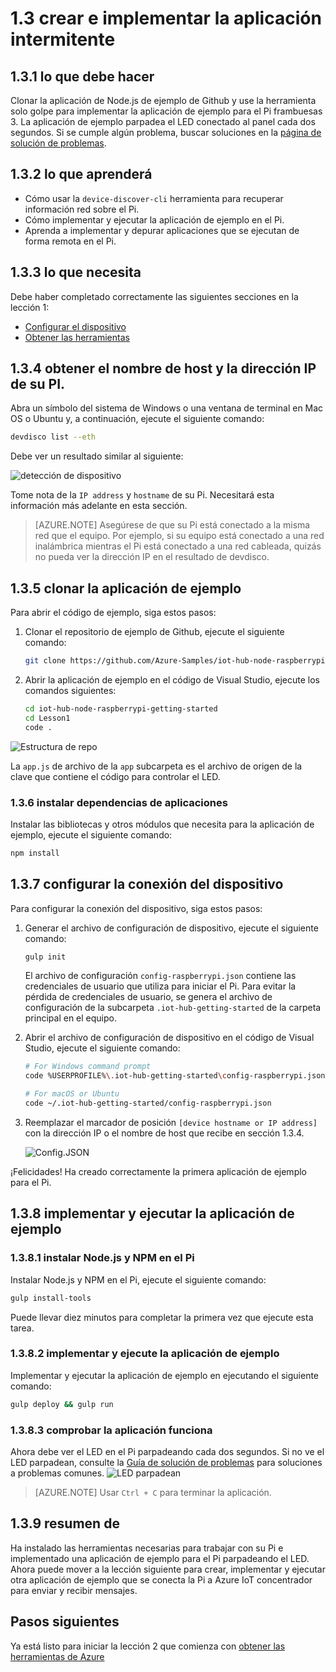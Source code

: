 <properties
 pageTitle="Crear e implementar la aplicación intermitente | Microsoft Azure"
 description="Clonar la aplicación de Node.js de ejemplo de Github y gulp para implementar esta aplicación en el panel de frambuesas Pi 3. Esta aplicación de ejemplo parpadea el LED conectado al panel cada dos segundos."
 services="iot-hub"
 documentationCenter=""
 authors="shizn"
 manager="timlt"
 tags=""
 keywords=""/>

<tags
 ms.service="iot-hub"
 ms.devlang="multiple"
 ms.topic="article"
 ms.tgt_pltfrm="na"
 ms.workload="na"
 ms.date="10/21/2016"
 ms.author="xshi"/>

# <a name="13-create-and-deploy-the-blink-application"></a>1.3 crear e implementar la aplicación intermitente

## <a name="131-what-you-will-do"></a>1.3.1 lo que debe hacer

Clonar la aplicación de Node.js de ejemplo de Github y use la herramienta solo golpe para implementar la aplicación de ejemplo para el Pi frambuesas 3. La aplicación de ejemplo parpadea el LED conectado al panel cada dos segundos. Si se cumple algún problema, buscar soluciones en la [página de solución de problemas](iot-hub-raspberry-pi-kit-node-troubleshooting.md).

## <a name="132-what-you-will-learn"></a>1.3.2 lo que aprenderá

- Cómo usar la `device-discover-cli` herramienta para recuperar información red sobre el Pi.
- Cómo implementar y ejecutar la aplicación de ejemplo en el Pi.
- Aprenda a implementar y depurar aplicaciones que se ejecutan de forma remota en el Pi.

## <a name="133-what-you-need"></a>1.3.3 lo que necesita

Debe haber completado correctamente las siguientes secciones en la lección 1:

- [Configurar el dispositivo](iot-hub-raspberry-pi-kit-node-lesson1-configure-your-device.md)
- [Obtener las herramientas](iot-hub-raspberry-pi-kit-node-lesson1-get-the-tools-win32.md)

## <a name="134-obtain-the-ip-address-and-host-name-of-your-pi"></a>1.3.4 obtener el nombre de host y la dirección IP de su PI.

Abra un símbolo del sistema de Windows o una ventana de terminal en Mac OS o Ubuntu y, a continuación, ejecute el siguiente comando:

```bash
devdisco list --eth
```

Debe ver un resultado similar al siguiente:

![detección de dispositivo](media/iot-hub-raspberry-pi-lessons/lesson1/device_discovery.png)

Tome nota de la `IP address` y `hostname` de su Pi. Necesitará esta información más adelante en esta sección.

> [AZURE.NOTE] Asegúrese de que su Pi está conectado a la misma red que el equipo. Por ejemplo, si su equipo está conectado a una red inalámbrica mientras el Pi está conectado a una red cableada, quizás no pueda ver la dirección IP en el resultado de devdisco.

## <a name="135-clone-the-sample-application"></a>1.3.5 clonar la aplicación de ejemplo

Para abrir el código de ejemplo, siga estos pasos:

1. Clonar el repositorio de ejemplo de Github, ejecute el siguiente comando:

    ```bash
    git clone https://github.com/Azure-Samples/iot-hub-node-raspberrypi-getting-started.git
    ```

2. Abrir la aplicación de ejemplo en el código de Visual Studio, ejecute los comandos siguientes:

    ```bash
    cd iot-hub-node-raspberrypi-getting-started
    cd Lesson1
    code .
    ```

![Estructura de repo](media/iot-hub-raspberry-pi-lessons/lesson1/vscode-blink-mac.png)

La `app.js` de archivo de la `app` subcarpeta es el archivo de origen de la clave que contiene el código para controlar el LED.

### <a name="136-install-application-dependencies"></a>1.3.6 instalar dependencias de aplicaciones

Instalar las bibliotecas y otros módulos que necesita para la aplicación de ejemplo, ejecute el siguiente comando:

```bash
npm install
```

## <a name="137-configure-the-device-connection"></a>1.3.7 configurar la conexión del dispositivo

Para configurar la conexión del dispositivo, siga estos pasos:

1. Generar el archivo de configuración de dispositivo, ejecute el siguiente comando:

    ```bash
    gulp init
    ```

    El archivo de configuración `config-raspberrypi.json` contiene las credenciales de usuario que utiliza para iniciar el Pi. Para evitar la pérdida de credenciales de usuario, se genera el archivo de configuración de la subcarpeta `.iot-hub-getting-started` de la carpeta principal en el equipo.

2. Abrir el archivo de configuración de dispositivo en el código de Visual Studio, ejecute el siguiente comando:

    ```bash
    # For Windows command prompt
    code %USERPROFILE%\.iot-hub-getting-started\config-raspberrypi.json

    # For macOS or Ubuntu
    code ~/.iot-hub-getting-started/config-raspberrypi.json
    ```

3. Reemplazar el marcador de posición `[device hostname or IP address]` con la dirección IP o el nombre de host que recibe en sección 1.3.4.

    ![Config.JSON](media/iot-hub-raspberry-pi-lessons/lesson1/vscode-config-mac.png)

¡Felicidades! Ha creado correctamente la primera aplicación de ejemplo para el Pi.

## <a name="138-deploy-and-run-the-sample-application"></a>1.3.8 implementar y ejecutar la aplicación de ejemplo

### <a name="1381-install-nodejs-and-npm-on-your-pi"></a>1.3.8.1 instalar Node.js y NPM en el Pi

Instalar Node.js y NPM en el Pi, ejecute el siguiente comando:

```bash
gulp install-tools
```

Puede llevar diez minutos para completar la primera vez que ejecute esta tarea.

### <a name="1382-deploy-and-run-the-sample-app"></a>1.3.8.2 implementar y ejecute la aplicación de ejemplo

Implementar y ejecutar la aplicación de ejemplo en ejecutando el siguiente comando:

```bash
gulp deploy && gulp run
```

### <a name="1383-verify-the-app-works"></a>1.3.8.3 comprobar la aplicación funciona

Ahora debe ver el LED en el Pi parpadeando cada dos segundos.  Si no ve el LED parpadean, consulte la [Guía de solución de problemas](iot-hub-raspberry-pi-kit-node-troubleshooting.md) para soluciones a problemas comunes.
![LED parpadean](media/iot-hub-raspberry-pi-lessons/lesson1/led_blinking.jpg)

> [AZURE.NOTE] Usar `Ctrl + C` para terminar la aplicación.

## <a name="139-summary"></a>1.3.9 resumen de

Ha instalado las herramientas necesarias para trabajar con su Pi e implementado una aplicación de ejemplo para el Pi parpadeando el LED. Ahora puede mover a la lección siguiente para crear, implementar y ejecutar otra aplicación de ejemplo que se conecta la Pi a Azure IoT concentrador para enviar y recibir mensajes.

## <a name="next-steps"></a>Pasos siguientes

Ya está listo para iniciar la lección 2 que comienza con [obtener las herramientas de Azure](iot-hub-raspberry-pi-kit-node-lesson2-get-azure-tools-win32.md)
